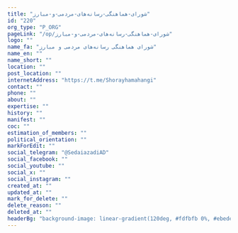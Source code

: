 ```yaml
---
title: "شورای-هماهنگی-رسانه‌های-مردمی-و-مبارز"
id: "220"
org_type: "P_ORG"
pageLink: "/op/شورای-هماهنگی-رسانه‌های-مردمی-و-مبارز"
logo: ""
name_fa: "شورای هماهنگی رسانه‌های مردمی و مبارز"
name_en: ""
name_short: ""
location: ""
post_location: ""
internetAddress: "https://t.me/Shorayhamahangi"
contact: ""
phone: ""
about: ""
expertise: ""
history: ""
manifest: ""
coc: ""
estimation_of_members: ""
political_orientation: ""
markForEdit: ""
social_telegram: "@SedaiazadiAD"
social_facebook: ""
social_youtube: ""
social_x: ""
social_instagram: ""
created_at: ""
updated_at: ""
mark_for_delete: ""
delete_reason: ""
deleted_at: ""
headerBg: "background-image: linear-gradient(120deg, #fdfbfb 0%, #ebedee 100%);"
---
```

